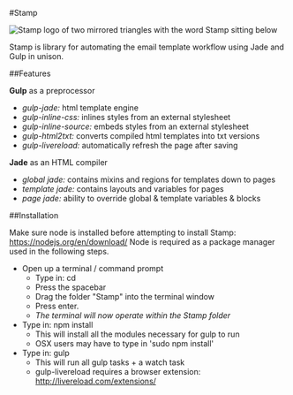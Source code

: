 #Stamp

<img src="https://github.com/mimoduo/Stamp/blob/master/logo.png?raw=true" alt="Stamp logo of two mirrored triangles with the word Stamp sitting below" />

Stamp is library for automating the email template workflow using Jade and Gulp in unison.

##Features

**Gulp** as a preprocessor

* _gulp-jade:_ html template engine
* _gulp-inline-css:_ inlines styles from an external stylesheet
* _gulp-inline-source:_ embeds styles from an external stylesheet
* _gulp-html2txt:_ converts compiled html templates into txt versions
* _gulp-livereload:_ automatically refresh the page after saving

**Jade** as an HTML compiler

* _global jade:_ contains mixins and regions for templates down to pages
* _template jade:_ contains layouts and variables for pages
* _page jade:_ ability to override global & template variables & blocks

##Installation

Make sure node is installed before attempting to install Stamp: https://nodejs.org/en/download/ Node is required as a package manager used in the following steps.

* Open up a terminal / command prompt
  * Type in: cd
  * Press the spacebar
  * Drag the folder "Stamp" into the terminal window
  * Press enter.
  * _The terminal will now operate within the Stamp folder_
* Type in: npm install
  * This will install all the modules necessary for gulp to run
  * OSX users may have to type in 'sudo npm install'
* Type in: gulp
  * This will run all gulp tasks + a watch task
  * gulp-livereload requires a browser extension: http://livereload.com/extensions/

